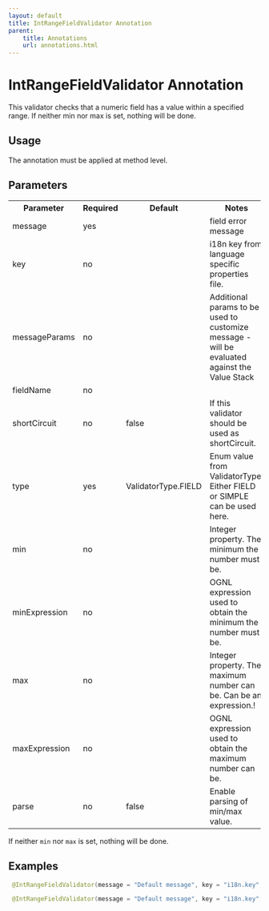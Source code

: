 ```yaml
---
layout: default
title: IntRangeFieldValidator Annotation
parent:
    title: Annotations
    url: annotations.html
---
```


# IntRangeFieldValidator Annotation

This validator checks that a numeric field has a value within a specified range. If neither min nor max is set, 
nothing will be done.

## Usage

The annotation must be applied at method level.

## Parameters

<p> <table class='confluenceTable' summary=''>
 <tr>
 <th class='confluenceTh'> Parameter </th>
 <th class='confluenceTh'> Required </th>
 <th class='confluenceTh'> Default </th>
 <th class='confluenceTh'> Notes </th>
 </tr>
 <tr>
 <td class='confluenceTd'>message</td>
 <td class='confluenceTd'>yes</td>
 <td class='confluenceTd'>&nbsp;</td>
 <td class='confluenceTd'>field error message</td>
 </tr>
 <tr>
 <td class='confluenceTd'>key</td>
 <td class='confluenceTd'>no</td>
 <td class='confluenceTd'>&nbsp;</td>
 <td class='confluenceTd'>i18n key from language specific properties file.</td>
 </tr>
 <tr>
 <td class='confluenceTd'>messageParams</td>
 <td class='confluenceTd'>no</td>
 <td class='confluenceTd'>&nbsp;</td>
 <td class='confluenceTd'>Additional params to be used to customize message - will be evaluated against the Value Stack</td>
 </tr>
 <tr>
 <td class='confluenceTd'>fieldName</td>
 <td class='confluenceTd'>no</td>
 <td class='confluenceTd'>&nbsp;</td>
 <td class='confluenceTd'>&nbsp;</td>
 </tr>
 <tr>
 <td class='confluenceTd'>shortCircuit</td>
 <td class='confluenceTd'>no</td>
 <td class='confluenceTd'>false</td>
 <td class='confluenceTd'>If this validator should be used as shortCircuit.</td>
 </tr>
 <tr>
 <td class='confluenceTd'>type</td>
 <td class='confluenceTd'>yes</td>
 <td class='confluenceTd'>ValidatorType.FIELD</td>
 <td class='confluenceTd'>Enum value from ValidatorType. Either FIELD or SIMPLE can be used here.</td>
 </tr>
 <tr>
 <td class='confluenceTd'> min </td>
 <td class='confluenceTd'> no </td>
 <td class='confluenceTd'>&nbsp;</td>
 <td class='confluenceTd'> Integer property. The minimum the number must be.</td>
 </tr>
 <tr>
 <td class='confluenceTd'> minExpression </td>
 <td class='confluenceTd'> no </td>
 <td class='confluenceTd'>&nbsp;</td>
 <td class='confluenceTd'>OGNL expression used to obtain the minimum the number must be.</td>
 </tr>
 <tr>
 <td class='confluenceTd'> max </td>
 <td class='confluenceTd'> no </td>
 <td class='confluenceTd'>&nbsp;</td>
 <td class='confluenceTd'> Integer property. The maximum number can be. Can be an expression.!</td>
 </tr>
 <tr>
 <td class='confluenceTd'> maxExpression </td>
 <td class='confluenceTd'> no </td>
 <td class='confluenceTd'>&nbsp;</td>
 <td class='confluenceTd'>OGNL expression used to obtain the maximum number can be.</td>
 </tr>
 <tr>
 <td class='confluenceTd'>parse</td>
 <td class='confluenceTd'>no</td>
 <td class='confluenceTd'>false</td>
 <td class='confluenceTd'>Enable parsing of min/max value.</td>
 </tr>
 </table>

If neither `min` nor `max` is set, nothing will be done.

## Examples

```java
 @IntRangeFieldValidator(message = "Default message", key = "i18n.key", shortCircuit = true, min = "0", max = "42")

 @IntRangeFieldValidator(message = "Default message", key = "i18n.key", shortCircuit = true, minExpression = "${minValue}", maxExpression = "${maxValue}")

```
